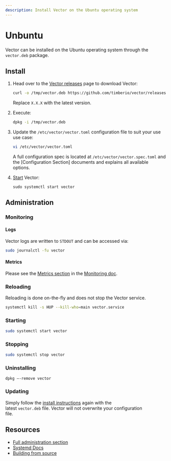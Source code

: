 ```yaml
---
description: Install Vector on the Ubuntu operating system
---
```


# Unbuntu

Vector can be installed on the Ubuntu operating system through the \
`vector.deb` package.

## Install

1. Head over to the [Vector releases][releases] page to download Vector:

    ```bash
    curl -o /tmp/vector.deb https://github.com/timberio/vector/releases/download/vX.X.X/vector-vX.X.X-amd64.deb
    ```

    Replace `X.X.X` with the latest version.

2. Execute:

    ```bash
    dpkg -i /tmp/vector.deb
    ```

3. Update the `/etc/vector/vector.toml` configuration file to suit your use
   use case:

   ```bash
   vi /etc/vector/vector.toml
   ```

   A full configuration spec is located at `/etc/vector/vector.spec.toml`
   and the [Configuration Section] documents and explains all available
   options.

4. [Start](#starting) Vector:

    ```base
    sudo systemctl start vector
    ```

## Administration

### Monitoring

#### Logs

Vector logs are written to `STDOUT` and can be accessed via:

```bash
sudo journalctl -fu vector
```

#### Metrics

Please see the [Metrics section][metrics] in the [Monitoring doc][monitoring].

### Reloading

Reloading is done on-the-fly and does not stop the Vector service.

```bash
systemctl kill -s HUP --kill-who=main vector.service
```

### Starting

```bash
sudo systemctl start vector
```

### Stopping

```bash
sudo systemctl stop vector
```

### Uninstalling

```nash
dpkg –-remove vector
```

### Updating

Simply follow the [install instructions](#install) again with the \
latest `vector.deb` file. Vector will not overwrite your configuration \
file.

## Resources

* [Full administration section][administration]
* [Systemd Docs][systemd]
* [Building from source][build_from_source]


[administration]: /usage/administration/README.md
[build_from_source]: ../build-from-source.md
[metrics]: /usage/administration/monitoring.md#metrics
[monitoring]: /usage/administration/monitoring.md
[releases]: https://github.com/timberio/vector/releases
[systemd]: https://wiki.debian.org/systemd